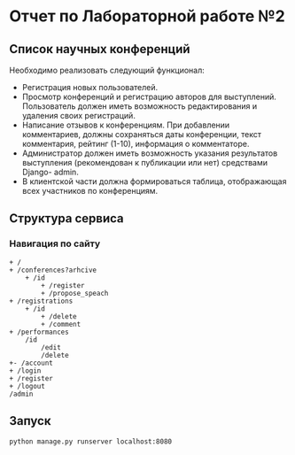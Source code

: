# Отчет по Лабораторной работе №2

## Список научных конференций

Необходимо реализовать следующий функционал:
 - Регистрация новых пользователей.
 - Просмотр конференций и регистрацию авторов для выступлений.
Пользователь должен иметь возможность редактирования и удаления своих
регистраций.
 - Написание отзывов к конференциям. При добавлении комментариев,
должны сохраняться даты конференции, текст комментария, рейтинг (1-10),
информация о комментаторе.
 - Администратор должен иметь возможность указания результатов
выступления (рекомендован к публикации или нет) средствами Django-
admin.
 - В клиентской части должна формироваться таблица, отображающая всех
участников по конференциям.

## Структура сервиса 

### Навигация по сайту 

``` 
+ /
+ /conferences?arhcive
    + /id
        + /register
        + /propose_speach
+ /registrations
    + /id
        + /delete
        + /comment
+ /performances
    /id
        /edit
        /delete
+- /account
+ /login
+ /register
+ /logout
/admin
```

## Запуск

```
python manage.py runserver localhost:8080
```